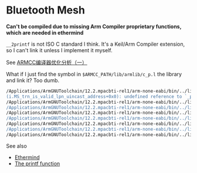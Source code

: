 # Bluetooth Mesh

**Can't be compiled due to missing Arm Compiler proprietary functions, which are needed in ethermind**

`__2printf` is not ISO C standard I think. It's a Keil/Arm Compiler extension, so I can't link it unless I implement it myself.

See [ARMCC编译器优化分析（一）](https://blog.csdn.net/huanglzg/article/details/21624657)

What if I just find the symbol in `$ARMCC_PATH/lib/armlib/c_p.l` the library and link it? Too dumb.

```bash
/Applications/ArmGNUToolchain/12.2.mpacbti-rel1/arm-none-eabi/bin/../lib/gcc/arm-none-eabi/12.2.1/../../../../arm-none-eabi/bin/ld: /Users/crosstyan/Code/MCU/bleMesh/../sdk/components/ethermind/lib/meshlibs/phyos/keil/libethermind_mesh_core.strip.lib: in function `MS_trn_is_valid_lpn_uincast_address':
(i.MS_trn_is_valid_lpn_uincast_address+0x0): undefined reference to `_printf_pre_padding'
/Applications/ArmGNUToolchain/12.2.mpacbti-rel1/arm-none-eabi/bin/../lib/gcc/arm-none-eabi/12.2.1/../../../../arm-none-eabi/bin/ld: (i.MS_trn_is_valid_lpn_uincast_address+0x0): undefined reference to `_printf_percent'
/Applications/ArmGNUToolchain/12.2.mpacbti-rel1/arm-none-eabi/bin/../lib/gcc/arm-none-eabi/12.2.1/../../../../arm-none-eabi/bin/ld: (i.MS_trn_is_valid_lpn_uincast_address+0x0): undefined reference to `_printf_flags'
/Applications/ArmGNUToolchain/12.2.mpacbti-rel1/arm-none-eabi/bin/../lib/gcc/arm-none-eabi/12.2.1/../../../../arm-none-eabi/bin/ld: (i.MS_trn_is_valid_lpn_uincast_address+0x0): undefined reference to `_printf_widthprec'
/Applications/ArmGNUToolchain/12.2.mpacbti-rel1/arm-none-eabi/bin/../lib/gcc/arm-none-eabi/12.2.1/../../../../arm-none-eabi/bin/ld: (i.MS_trn_is_valid_lpn_uincast_address+0x0): undefined reference to `_printf_x'
/Applications/ArmGNUToolchain/12.2.mpacbti-rel1/arm-none-eabi/bin/../lib/gcc/arm-none-eabi/12.2.1/../../../../arm-none-eabi/bin/ld: (i.MS_trn_is_valid_lpn_uincast_address+0x0): undefined reference to `_printf_longlong_hex'
/Applications/ArmGNUToolchain/12.2.mpacbti-rel1/arm-none-eabi/bin/../lib/gcc/arm-none-eabi/12.2.1/../../../../arm-none-eabi/bin/ld: (i.MS_trn_is_valid_lpn_uincast_address+0x16): undefined reference to `__2printf'
/Applications/ArmGNUToolchain/12.2.mpacbti-rel1/arm-none-eabi/bin/../lib/gcc/arm-none-eabi/12.2.1/../../../../arm-none-eabi/bin/ld: (i.MS_trn_is_valid_lpn_uincast_address+0x1c): undefined reference to `__2printf
```

See also 
- [Ethermind](https://www.ltimindtree.com/services/customer-success/product-engineering-services/wireless-ip-engineering-services/ethermind-bluetooth-5.3/)
- [The printf function](https://www.it.uc3m.es/pbasanta/asng/course_notes/input_output_printf_en.html)
